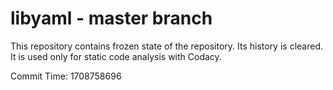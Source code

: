 # libyaml - master branch

This repository contains frozen state of the repository.
Its history is cleared. It is used only for static code
analysis with Codacy.

Commit Time: 1708758696